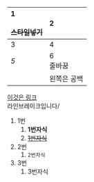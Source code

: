 |1<br><br>~~스타일넣기~~<br>|2<br>|  
|:---|:---|
|3<br>|4<br>|  
|_5_<br>|6<br>줄바꿈<br>|  
||왼쪽은 공백<br>|  
  
[이것은 링크](https://nogi.co.kr/)  
라인브레이크입니다/  
  
  
1. 1번  
   1. **1번자식**  
   1. <ins>~~1번자식~~</ins>  
1. 2번  
   1. ```2번자식```  
1. 3번  
   1. 3번자식  

